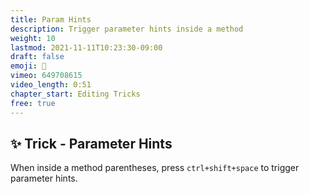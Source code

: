 ```yaml
---
title: Param Hints
description: Trigger parameter hints inside a method
weight: 10
lastmod: 2021-11-11T10:23:30-09:00
draft: false
emoji: 👀
vimeo: 649708615
video_length: 0:51
chapter_start: Editing Tricks
free: true
---
```


## ✨ Trick - Parameter Hints

When inside a method parentheses, press `ctrl+shift+space` to trigger parameter hints. 